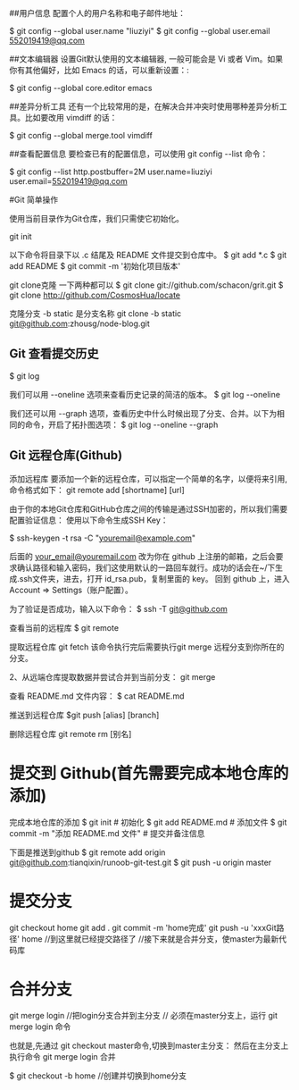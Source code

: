 
##用户信息
配置个人的用户名称和电子邮件地址：

$ git config --global user.name "liuziyi"
$ git config --global user.email 552019419@qq.com

##文本编辑器
设置Git默认使用的文本编辑器, 一般可能会是 Vi 或者 Vim。如果你有其他偏好，比如 Emacs 的话，可以重新设置：:

$ git config --global core.editor emacs

##差异分析工具
还有一个比较常用的是，在解决合并冲突时使用哪种差异分析工具。比如要改用 vimdiff 的话：

$ git config --global merge.tool vimdiff

##查看配置信息
要检查已有的配置信息，可以使用 git config --list 命令：

$ git config --list
http.postbuffer=2M
user.name=liuziyi
user.email=552019419@qq.com


#Git 简单操作

使用当前目录作为Git仓库，我们只需使它初始化。

git init

以下命令将目录下以 .c 结尾及 README 文件提交到仓库中。
$ git add *.c
$ git add README
$ git commit -m '初始化项目版本'

git clone克隆
一下两种都可以
$ git clone git://github.com/schacon/grit.git
$ git clone http://github.com/CosmosHua/locate


克隆分支  -b static  是分支名称
git clone -b static git@github.com:zhousg/node-blog.git


## Git 查看提交历史
$ git log

我们可以用 --oneline 选项来查看历史记录的简洁的版本。
$ git log --oneline

我们还可以用 --graph 选项，查看历史中什么时候出现了分支、合并。以下为相同的命令，开启了拓扑图选项：
$ git log --oneline --graph

## Git 远程仓库(Github)
添加远程库
要添加一个新的远程仓库，可以指定一个简单的名字，以便将来引用,命令格式如下：
git remote add [shortname] [url]

由于你的本地Git仓库和GitHub仓库之间的传输是通过SSH加密的，所以我们需要配置验证信息：
使用以下命令生成SSH Key：

$ ssh-keygen -t rsa -C "youremail@example.com"

后面的 your_email@youremail.com 改为你在 github 上注册的邮箱，之后会要求确认路径和输入密码，我们这使用默认的一路回车就行。成功的话会在~/下生成.ssh文件夹，进去，打开 id_rsa.pub，复制里面的 key。
回到 github 上，进入 Account => Settings（账户配置）。

为了验证是否成功，输入以下命令：
$ ssh -T git@github.com

查看当前的远程库
$ git remote

提取远程仓库
git fetch
该命令执行完后需要执行git merge 远程分支到你所在的分支。

2、从远端仓库提取数据并尝试合并到当前分支：
git merge

查看 README.md 文件内容：
$ cat README.md 

推送到远程仓库
$git push [alias] [branch]

删除远程仓库
git remote rm [别名]



# 提交到 Github(首先需要完成本地仓库的添加)

完成本地仓库的添加
$ git init                                  # 初始化
$ git add README.md                         # 添加文件
$ git commit -m "添加 README.md 文件"        # 提交并备注信息

下面是推送到github
$ git remote add origin git@github.com:tianqixin/runoob-git-test.git
$ git push -u origin master


# 提交分支
git checkout home
git add .
git commit -m 'home完成'
git push -u 'xxxGit路径' home  //到这里就已经提交路径了
//接下来就是合并分支，使master为最新代码库
# 合并分支
git merge login  //把login分支合并到主分支
// 必须在master分支上，运行 git merge login 命令

也就是,先通过 git checkout master命令,切换到master主分支：
然后在主分支上执行命令 git merge login 合并


$ git checkout -b home //创建并切换到home分支
